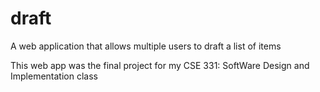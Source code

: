 # draft
A web application that allows multiple users to draft a list of items

This web app was the final project for my CSE 331: SoftWare Design and Implementation class
